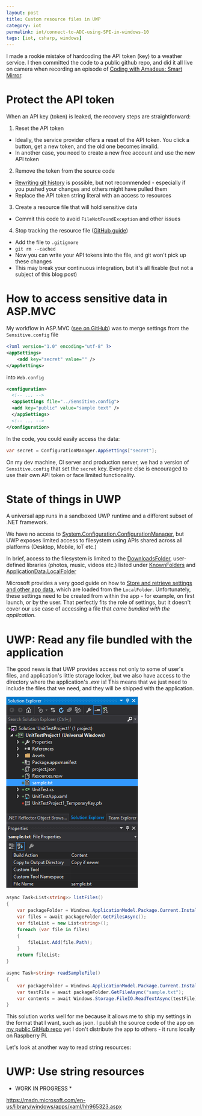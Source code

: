 ```yaml
---
layout: post
title: Custom resource files in UWP
category: iot
permalink: iot/connect-to-ADC-using-SPI-in-windows-10
tags: [iot, csharp, windows]
---
```


I made a rookie mistake of hardcoding the API token (key) to a weather service. I then committed the code to a public github repo, and did it all live on camera when recording an episode of [Coding with Amadeus: Smart Mirror](https://www.youtube.com/watch?v=NCMQIH0ilLo).

# Protect the API token 

When an API key (token) is leaked, the recovery steps are straightforward:
1. Reset the API token
 * Ideally, the service provider offers a reset of the API token. You click a button, get a new token, and the old one becomes invalid.
 * In another case, you need to create a new free account and use the new API token
2. Remove the token from the source code
 * [Rewriting git history](https://www.atlassian.com/git/tutorials/rewriting-history/git-reflog) is possible, but not recommended - especially if you pushed your changes and others might have pulled them
 * Replace the API token string literal with an access to resources
3. Create a resource file that will hold sensitive data
 * Commit this code to avoid `FileNotFoundException` and other issues
4. Stop tracking the resource file ([GitHub guide](https://help.github.com/articles/ignoring-files/#ignoring-versioned-files))
 * Add the file to `.gitignore`
 * `git rm --cached`
 * Now you can write your API tokens into the file, and git won't pick up these changes
 * This may break your continuous integration, but it's all fixable (but not a subject of this blog post)

# How to access sensitive data in ASP.MVC

My workflow in ASP.MVC ([see on GitHub](https://github.com/CodeConnect/SourceBrowser/blob/9848ba033619d9887e1c358bc721284c29ebe8e2/src/Security.config)) was to merge settings from the `Sensitive.config` file 

```xml
﻿<?xml version="1.0" encoding="utf-8" ?>
<appSettings>
	<add key="secret" value="" />
</appSettings>
```

into `Web.config`

```xml
<configuration>
  <!-- ... -->
  <appSettings file="../Sensitive.config">
  <add key="public" value="sample text" />
  </appSettings>
  <!-- ... -->
</configuration>
```
In the code, you could easily access the data:

```csharp
var secret = ConfigurationManager.AppSettings["secret"];
```

On my dev machine, CI server and production server, we had a version of `Sensitive.config` that set the `secret` key. Everyone else is encouraged to use their own API token or face limited functionality.

# State of things in UWP

A universal app runs in a sandboxed UWP runtime and a different subset of .NET framework.

We have no access to [System.Configuration.ConfigurationManager](https://msdn.microsoft.com/en-us/library/system.configuration.configurationmanager%28v=vs.110%29.aspx), but UWP exposes limited access to filesystem using APIs shared across all platforms (Desktop, Mobile, IoT etc.)

In brief, access to the filesystem is limited to the [DownloadsFolder](https://msdn.microsoft.com/en-us/library/windows/apps/windows.storage.downloadsfolder.aspx), user-defined libraries (photos, music, videos etc.) listed under [KnownFolders](https://msdn.microsoft.com/library/windows/apps/windows.storage.knownfolders.aspx) and [ApplicationData.LocalFolder](https://msdn.microsoft.com/en-us/library/windows/apps/windows.storage.applicationdata.localfolder.aspx) 

Microsoft provides a very good guide on how to [Store and retrieve settings and other app data](https://msdn.microsoft.com/en-us/library/windows/apps/mt299098.aspx), which are loaded from the `LocalFolder`. Unfortunately, these settings need to be created from within the app - for example, on first launch, or by the user. That perfectly fits the role of settings, but it doesn't cover our use case of accessing a file that *came bundled with the application*.

# UWP: Read any file bundled with the application

The good news is that UWP provides access not only to some of user's files, and application's little storage locker, but we also have access to the directory where the application's *.exe* is! This means that we just need to include the files that we need, and they will be shipped with the application. 

![file properties](/blogData/custom-resource-files-in-uwp-windows-10/file-properties.png)

```csharp
async Task<List<string>> listFiles()
{
    var packageFolder = Windows.ApplicationModel.Package.Current.InstalledLocation;
    var files = await packageFolder.GetFilesAsync();
    var fileList = new List<string>();
    foreach (var file in files)
    {
        fileList.Add(file.Path);
    }
    return fileList;
}
```

```csharp
async Task<string> readSampleFile()
{
    var packageFolder = Windows.ApplicationModel.Package.Current.InstalledLocation;
    var testFile = await packageFolder.GetFileAsync("sample.txt");
    var contents = await Windows.Storage.FileIO.ReadTextAsync(testFile);
}
```

This solution works well for me because it allows me to ship my settings in the format that I want, such as json. I publish the source code of the app on [my public GitHub repo](https://github.com/AmadeusW/Mirror) yet I don't distribute the app to others - it runs locally on Raspberry Pi.

Let's look at another way to read string resources:

# UWP: Use string resources

* WORK IN PROGRESS *

https://msdn.microsoft.com/en-us/library/windows/apps/xaml/hh965323.aspx